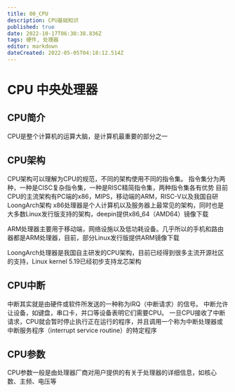 ```yaml
---
title: 00_CPU
description: CPU基础知识
published: true
date: 2022-10-17T06:30:38.836Z
tags: 硬件, 处理器
editor: markdown
dateCreated: 2022-05-05T04:18:12.514Z
---
```


# CPU 中央处理器
## CPU简介
CPU是整个计算机的运算大脑，是计算机最重要的部分之一

## CPU架构
CPU架构可以理解为CPU的规范，不同的架构使用不同的指令集。
指令集分为两种，一种是CISC复杂指令集，一种是RISC精简指令集，两种指令集各有优势
目前CPU的主流架构有PC端的x86，MIPS，移动端的ARM，RISC-V以及我国自研LoongArch架构
x86处理器是个人计算机以及服务器上最常见的架构，同时也是大多数Linux发行版支持的架构，deepin提供x86_64（AMD64）镜像下载

ARM处理器主要用于移动端，网络设施以及低功耗设备。几乎所以的手机和路由器都是ARM处理器，目前，部分Linux发行版提供ARM镜像下载

LoongArch处理器是我国自主研发的CPU架构，目前已经得到很多主流开源社区的支持，Linux kernel 5.19已经初步支持龙芯架构

## CPU中断
中断其实就是由硬件或软件所发送的一种称为IRQ（中断请求）的信号。 中断允许让设备，如键盘，串口卡，并口等设备表明它们需要CPU。 一旦CPU接收了中断请求，CPU就会暂时停止执行正在运行的程序，并且调用一个称为中断处理器或中断服务程序（interrupt service routine）的特定程序

## CPU参数
CPU参数一般是由处理器厂商对用户提供的有关于处理器的详细信息，如核心数、主频、电压等